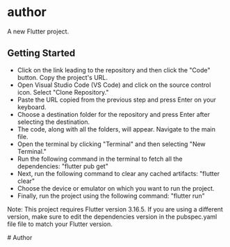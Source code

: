 # author

A new Flutter project.

## Getting Started
- Click on the link leading to the repository and then click the "Code" button. Copy the project's URL.
- Open Visual Studio Code (VS Code) and click on the source control icon. Select "Clone Repository."
- Paste the URL copied from the previous step and press Enter on your keyboard.
- Choose a destination folder for the repository and press Enter after selecting the destination.
- The code, along with all the folders, will appear. Navigate to the main file.
- Open the terminal by clicking "Terminal" and then selecting "New Terminal."
- Run the following command in the terminal to fetch all the dependencies:
  "flutter pub get"
- Next, run the following command to clear any cached artifacts:
  "flutter clear"
- Choose the device or emulator on which you want to run the project.
- Finally, run the project using the following command:
  "flutter run"

Note: This project requires Flutter version 3.16.5. If you are using a different version, make sure to edit the dependencies version in the pubspec.yaml file file to match your Flutter version.

#   A u t h o r 
 
 
